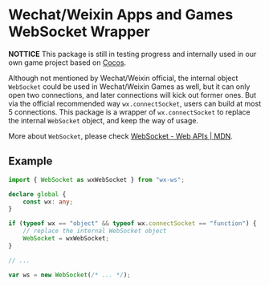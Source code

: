 # Wechat/Weixin Apps and Games WebSocket Wrapper

**NOTTICE** This package is still in testing progress and internally used in our
own game project based on [Cocos](http://www.cocos.com/).

Although not mentioned by Wechat/Weixin official, the internal object `WebSocket`
could be used in Wechat/Weixin Games as well, but it can only open two 
connections, and later connections will kick out former ones. But via the 
official recommended way `wx.connectSocket`, users can build at most 5 
connections. This package is a wrapper of `wx.connectSocket` to replace the 
internal `WebSocket` object, and keep the way of usage.

More about `WebSocket`, please check 
[WebSocket - Web APIs | MDN](https://developer.mozilla.org/en-US/docs/Web/API/WebSocket).

## Example

```typescript
import { WebSocket as wxWebSocket } from "wx-ws";

declare global {
    const wx: any;
}

if (typeof wx == "object" && typeof wx.connectSocket == "function") {
    // replace the internal WebSocket object
    WebSocket = wxWebSocket;
}

// ...

var ws = new WebSocket(/* ... */);
```